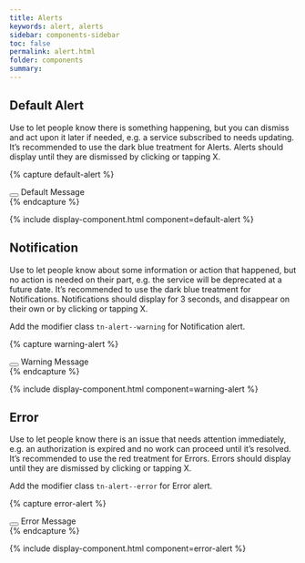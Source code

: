 ```yaml
---
title: Alerts
keywords: alert, alerts
sidebar: components-sidebar
toc: false
permalink: alert.html
folder: components
summary:
---
```


## Default Alert
Use to let people know there is something happening, but you can dismiss and act upon it later if needed, e.g. a service subscribed to needs updating. It’s recommended to use the dark blue treatment for Alerts. Alerts should display until they are dismissed by clicking or tapping X.

{% capture default-alert %}
<div class="tn-alert" role="alert" id="defautl-alert">
  <button class="tn-alert__close" aria-controls="defautl-alert">
    <span class="tn-icon tn-icon--remove" role="presentation"></span>
  </button>
  Default Message
</div>
{% endcapture %}

{% include display-component.html component=default-alert %}

## Notification
Use to let people know about some information or action that happened, but no action is needed on their part, e.g. the service will be deprecated at a future date. It’s recommended to use the dark blue treatment for Notifications. Notifications should display for 3 seconds, and disappear on their own or by clicking or tapping X.

Add the modifier class `tn-alert--warning` for Notification alert.

{% capture warning-alert %}
<div class="tn-alert tn-alert--warning" role="alert" id="warning-alert">
  <button class="tn-alert__close" aria-controls="warning-alert">
    <span class="tn-icon tn-icon--remove" role="presentation"></span>
  </button>
  Warning Message
</div>
{% endcapture %}

{% include display-component.html component=warning-alert %}

## Error
Use to let people know there is an issue that needs attention immediately, e.g. an authorization is expired and no work can proceed until it’s resolved. It’s recommended to use the red treatment for Errors. Errors should display until they are dismissed by clicking or tapping X.

Add the modifier class `tn-alert--error` for Error alert.

{% capture error-alert %}

<div class="tn-alert tn-alert--error" role="alert" id="error-alert">
  <button class="tn-alert__close" aria-controls="error-alert">
    <span class="tn-icon tn-icon--remove" role="presentation"></span>
  </button>
  Error Message
</div>
{% endcapture %}

{% include display-component.html component=error-alert %}
